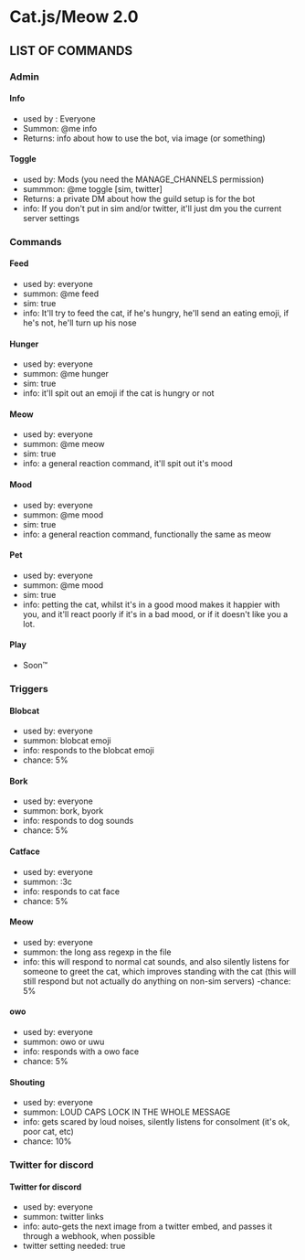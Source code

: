 # Cat.js/Meow 2.0


## LIST OF COMMANDS
### Admin
#### Info
  * used by : Everyone
  * Summon: @me info
  * Returns: info about how to use the bot, via image (or something)

#### Toggle
  * used by: Mods (you need the MANAGE_CHANNELS permission)
  * summmon: @me toggle [sim, twitter]
  * Returns: a private DM about how the guild setup is for the bot
  * info: If you don't put in sim and/or twitter, it'll just dm you the current server settings
### Commands
#### Feed
  * used by: everyone
  * summon: @me feed
  * sim: true
  * info: It'll try to feed the cat, if he's hungry, he'll send an eating emoji, if he's not, he'll turn up his nose
#### Hunger
  * used by: everyone
  * summon: @me hunger
  * sim: true
  * info: it'll spit out an emoji if the cat is hungry or not
#### Meow
  * used by: everyone
  * summon: @me meow
  * sim: true
  * info: a general reaction command, it'll spit out it's mood
#### Mood
  * used by: everyone
  * summon: @me mood
  * sim: true
  * info: a general reaction command, functionally the same as meow
#### Pet
  * used by: everyone
  * summon: @me mood
  * sim: true
  * info: petting the cat, whilst it's in a good mood makes it happier with you, and it'll react poorly if it's in a bad mood, or if it doesn't like you a lot.
#### Play
  * Soon™
### Triggers
#### Blobcat
  * used by: everyone
  * summon: blobcat emoji
  * info: responds to the blobcat emoji
  * chance: 5%
#### Bork
  * used by: everyone
  * summon: bork, byork
  * info: responds to dog sounds
  * chance: 5%
#### Catface
  * used by: everyone
  * summon: :3c
  * info: responds to cat face
  * chance: 5%
#### Meow
  * used by: everyone
  * summon: the long ass regexp in the file
  * info: this will respond to normal cat sounds, and also silently listens for someone to greet the cat, which improves standing with the cat (this will still respond but not actually do anything on non-sim servers)
  -chance: 5%
#### owo
  * used by: everyone
  * summon: owo or uwu
  * info: responds with a owo face
  * chance: 5%
#### Shouting
  * used by: everyone
  * summon: LOUD CAPS LOCK IN THE WHOLE MESSAGE
  * info: gets scared by loud noises, silently listens for consolment (it's ok, poor cat, etc)
  * chance: 10%
### Twitter for discord
#### Twitter for discord
  * used by: everyone
  * summon: twitter links
  * info: auto-gets the next image from a twitter embed, and passes it through a webhook, when possible
  * twitter setting needed: true
